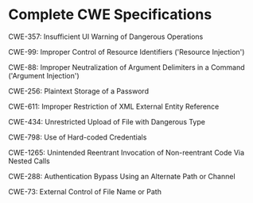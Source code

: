 

# Complete CWE Specifications

CWE-357: Insufficient UI Warning of Dangerous Operations

CWE-99: Improper Control of Resource Identifiers ('Resource Injection')

CWE-88: Improper Neutralization of Argument Delimiters in a Command ('Argument Injection')

CWE-256: Plaintext Storage of a Password

CWE-611: Improper Restriction of XML External Entity Reference

CWE-434: Unrestricted Upload of File with Dangerous Type

CWE-798: Use of Hard-coded Credentials

CWE-1265: Unintended Reentrant Invocation of Non-reentrant Code Via Nested Calls

CWE-288: Authentication Bypass Using an Alternate Path or Channel

CWE-73: External Control of File Name or Path
